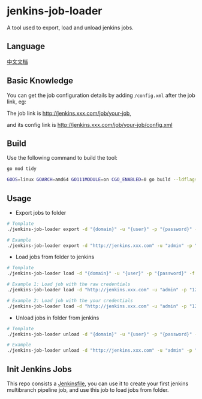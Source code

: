 # jenkins-job-loader

A tool used to export, load and unload jenkins jobs.

## Language 

[中文文档](README_CN.md)

## Basic Knowledge

You can get the job configuration details by adding `/config.xml` after the job link, eg:

The job link is <http://jenkins.xxx.com/job/your-job>, 

and its config link is <http://jenkins.xxx.com/job/your-job/config.xml>

## Build

Use the following command to build the tool:

``` bash
go mod tidy

GOOS=linux GOARCH=amd64 GO111MODULE=on CGO_ENABLED=0 go build --ldflags="-s" -v
```

## Usage

- Export jobs to folder

``` bash
# Template
./jenkins-job-loader export -d "{domain}" -u "{user}" -p "{password}" -f "{folder_export_to}"

# Example
./jenkins-job-loader export -d "http://jenkins.xxx.com" -u "admin" -p "123456" -f "./jobs/example"
```

- Load jobs from folder to jenkins

``` bash
# Template
./jenkins-job-loader load -d "{domain}" -u "{user}" -p "{password}" -f "{job_config_folder}" -c "{your_credentials_id}"

# Example 1: Load job with the raw credentials
./jenkins-job-loader load -d "http://jenkins.xxx.com" -u "admin" -p "123456" -f "./jobs/example"

# Example 2: Load job with the your credentials
./jenkins-job-loader load -d "http://jenkins.xxx.com" -u "admin" -p "123456" -f "./jobs/example" -c "1b7574ed-56e7-4af9-b851-052df8e53b87"
```

- Unload jobs in folder from jenkins

``` bash
# Template
./jenkins-job-loader unload -d "{domain}" -u "{user}" -p "{password}" -f "{job_config_folder}"

# Example
./jenkins-job-loader unload -d "http://jenkins.xxx.com" -u "admin" -p "123456" -f "./jobs/example"
```

## Init Jenkins Jobs

This repo consists a [Jenkinsfile](Jenkinsfile), you can use it to create your first jenkins multibranch pipeline job, and use this job to load jobs from folder.
